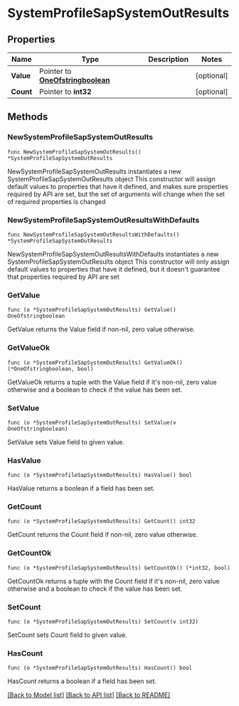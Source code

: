 # SystemProfileSapSystemOutResults

## Properties

Name | Type | Description | Notes
------------ | ------------- | ------------- | -------------
**Value** | Pointer to [**OneOfstringboolean**](oneOf&lt;string,boolean&gt;.md) |  | [optional] 
**Count** | Pointer to **int32** |  | [optional] 

## Methods

### NewSystemProfileSapSystemOutResults

`func NewSystemProfileSapSystemOutResults() *SystemProfileSapSystemOutResults`

NewSystemProfileSapSystemOutResults instantiates a new SystemProfileSapSystemOutResults object
This constructor will assign default values to properties that have it defined,
and makes sure properties required by API are set, but the set of arguments
will change when the set of required properties is changed

### NewSystemProfileSapSystemOutResultsWithDefaults

`func NewSystemProfileSapSystemOutResultsWithDefaults() *SystemProfileSapSystemOutResults`

NewSystemProfileSapSystemOutResultsWithDefaults instantiates a new SystemProfileSapSystemOutResults object
This constructor will only assign default values to properties that have it defined,
but it doesn't guarantee that properties required by API are set

### GetValue

`func (o *SystemProfileSapSystemOutResults) GetValue() OneOfstringboolean`

GetValue returns the Value field if non-nil, zero value otherwise.

### GetValueOk

`func (o *SystemProfileSapSystemOutResults) GetValueOk() (*OneOfstringboolean, bool)`

GetValueOk returns a tuple with the Value field if it's non-nil, zero value otherwise
and a boolean to check if the value has been set.

### SetValue

`func (o *SystemProfileSapSystemOutResults) SetValue(v OneOfstringboolean)`

SetValue sets Value field to given value.

### HasValue

`func (o *SystemProfileSapSystemOutResults) HasValue() bool`

HasValue returns a boolean if a field has been set.

### GetCount

`func (o *SystemProfileSapSystemOutResults) GetCount() int32`

GetCount returns the Count field if non-nil, zero value otherwise.

### GetCountOk

`func (o *SystemProfileSapSystemOutResults) GetCountOk() (*int32, bool)`

GetCountOk returns a tuple with the Count field if it's non-nil, zero value otherwise
and a boolean to check if the value has been set.

### SetCount

`func (o *SystemProfileSapSystemOutResults) SetCount(v int32)`

SetCount sets Count field to given value.

### HasCount

`func (o *SystemProfileSapSystemOutResults) HasCount() bool`

HasCount returns a boolean if a field has been set.


[[Back to Model list]](../README.md#documentation-for-models) [[Back to API list]](../README.md#documentation-for-api-endpoints) [[Back to README]](../README.md)


